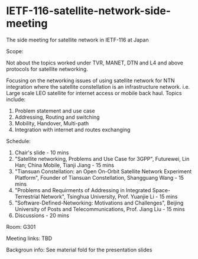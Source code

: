 # IETF-116-satellite-network-side-meeting
The side meeting for satellite network in IETF-116 at Japan

Scope:

Not about the topics worked under TVR, MANET, DTN and L4 and above protocols for satellite networking.

Focusing on the networking issues of using satellite network for NTN integration where the satellite constellation is an infrastructure network. 
i.e. Large scale LEO satellite for internet access or mobile back haul. Topics include:

1.  Problem statement and use case
2.  Addressing, Routing and switching
3.  Mobility, Handover, Multi-path
4.  Integration with internet and routes exchanging

Schedule:
1. Chair's slide - 10 mins
2. "Satellite networking, Problems and Use Case for 3GPP", Futurewei, Lin Han; China Mobile, Tianji Jiang - 15 mins
3. "Tiansuan Constellation: an Open On-Orbit Satellite Network Experiment Platform", Founder of Tiansuan Constellation, Shangguang Wang - 15 mins
4. "Problems and Requirments of Addressing in Integrated Space-Terrestrial Network", Tsinghua University, Prof. Yuanjie Li - 15 mins
5. "Software-Defined-Networking: Motivations and Challenges", Beijing University of Posts and Telecommunications, Prof. Jiang Liu - 15 mins
6. Discussions - 20 mins


Room:
G301

Meeting links:
TBD

Backgroun info:
See material fold for the presentation slides
